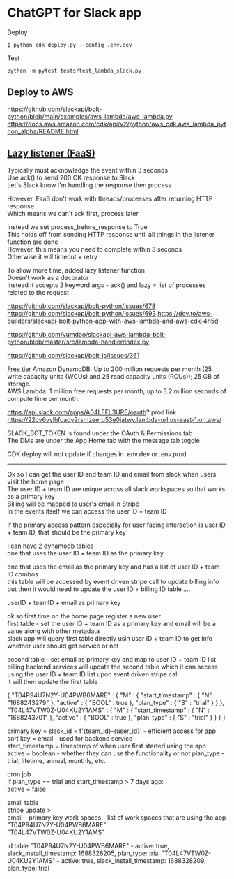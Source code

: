 # ChatGPT for Slack app

Deploy
```
$ python cdk_deploy.py --config .env.dev
```

Test
```
python -m pytest tests/test_lambda_slack.py
```


## Deploy to AWS
https://github.com/slackapi/bolt-python/blob/main/examples/aws_lambda/aws_lambda.py
https://docs.aws.amazon.com/cdk/api/v2/python/aws_cdk.aws_lambda_python_alpha/README.html   

## [Lazy listener (FaaS)](https://slack.dev/bolt-python/concepts#lazy-listeners)
Typically must acknowledge the event within 3 seconds    
Use ack() to send 200 OK response to Slack   
Let's Slack know I'm handling the response then process 

However, FaaS don't work with threads/processes after returning HTTP response   
Which means we can't ack first, process later    

Instead we set process_before_response to True   
This holds off from sending HTTP response until all things in the listener function are done   
However, this means you need to complete within 3 seconds    
Otherwise it will timeout + retry    

To allow more time, added lazy listener function    
Doesn't work as a decorator    
Instead it accepts 2 keyword args - ack() and lazy = list of processes related to the request 

https://github.com/slackapi/bolt-python/issues/678
https://github.com/slackapi/bolt-python/issues/693
https://dev.to/aws-builders/slackapi-bolt-python-app-with-aws-lambda-and-aws-cdk-4h5d

https://github.com/vumdao/slackapi-aws-lambda-bolt-python/blob/master/src/lambda-handler/index.py

https://github.com/slackapi/bolt-js/issues/361

[Free tier](https://docs.aws.amazon.com/whitepapers/latest/how-aws-pricing-works/get-started-with-the-aws-free-tier.html)
Amazon DynamoDB: Up to 200 million requests per month (25 write capacity units (WCUs) and 25 read capacity units (RCUs)); 25 GB of storage.    
AWS Lambda: 1 million free requests per month; up to 3.2 million seconds of compute time per month.   

https://api.slack.com/apps/A04LFFL3URE/oauth?
prod link   
https://22cv6vylhfcady2rsmzeeru53e0jatwy.lambda-url.us-east-1.on.aws/

SLACK_BOT_TOKEN is found under the OAuth & Permissions tab      
The DMs are under the App Home tab with the message tab toggle    

CDK deploy will not update if changes in .env.dev or .env.prod   

---

Ok so I can get the user ID and team ID and email from slack when users visit the home page     
The user ID + team ID are unique across all slack workspaces so that works as a primary key    
Billing will be mapped to user's email in Stripe     
In the events itself we can access the user ID + team ID   

If the primary access pattern especially for user facing interaction is user ID + team ID, that should be the primary key   

I can have 2 dynamodb tables   
one that uses the user ID + team ID as the primary key 

one that uses the email as the primary key and has a list of user ID + team ID combos     
this table will be accessed by event driven stripe call to update billing info    
but then it would need to update the user ID + billing ID table ....    

userID + teamID + email as primary key    

ok so first time on the home page register a new user   
first table - set the user ID + team ID as a primary key and email will be a value along with other metadata    
slack app will query first table directly usin user ID + team ID to get info whether user should get service or not   

second table - set email as primary key and map to user ID + team ID list    
billing backend services will update the second table which it can access using the user ID + team ID list upon event driven stripe call    
it will then update the first table    

{ "T04P94U7N2Y-U04PWB6MARE" : { "M" : { "start_timestamp" : { "N" : "1688243279" }, "active" : { "BOOL" : true }, "plan_type" : { "S" : "trial" } } }, "T04L47VTW0Z-U04KU2Y1AMS" : { "M" : { "start_timestamp" : { "N" : "1688243701" }, "active" : { "BOOL" : true }, "plan_type" : { "S" : "trial" } } } }

primary key = slack_id = f'{team_id}-{user_id}' - efficient access for app
sort key = email - used for backend service   
start_timestamp = timestamp of when user first started using the app   
active = boolean - whether they can use the functionality or not
plan_type - trial, lifetime, annual, monthly, etc.   

cron job   
if plan_type == trial and start_timestamp > 7 days ago:   
    active = false

email table   
stripe update >  
email - primary key 
work spaces - list of work spaces that are using the app 
 "T04P94U7N2Y-U04PWB6MARE"    
 "T04L47VTW0Z-U04KU2Y1AMS"    

 id table
 "T04P94U7N2Y-U04PWB6MARE"  - active: true, slack_install_timestamp: 1688328205, plan_type: trial
 "T04L47VTW0Z-U04KU2Y1AMS"  - active: true, slack_install_timestamp: 1688328209, plan_type: trial